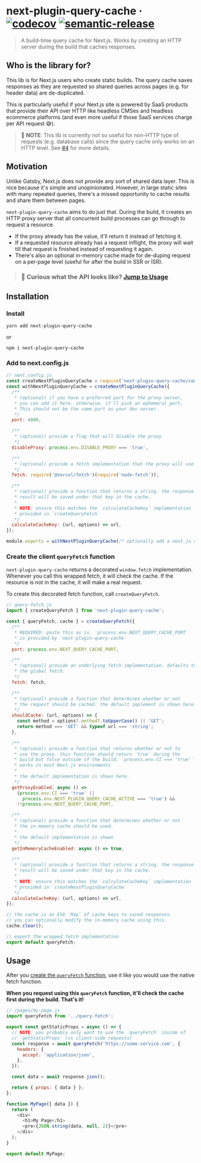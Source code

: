 # next-plugin-query-cache · [![codecov](https://codecov.io/gh/ricokahler/next-plugin-query-cache/branch/main/graph/badge.svg?token=CKKTKQ5A5Z)](https://codecov.io/gh/ricokahler/next-plugin-query-cache) [![semantic-release](https://img.shields.io/badge/%20%20%F0%9F%93%A6%F0%9F%9A%80-semantic--release-e10079.svg)](https://github.com/semantic-release/semantic-release)

> A build-time query cache for Next.js. Works by creating an HTTP server during the build that caches responses.

## Who is the library for?

This lib is for Next.js users who create static builds. The query cache saves responses as they are requested so shared queries across pages (e.g. for header data) are de-duplicated.

This is particularly useful if your Next.js site is powered by SaaS products that provide their API over HTTP like headless CMSes and headless ecommerce platforms (and even more useful if those SaaS services charge per API request 😅).

> 👋 **NOTE**: This lib is currenlty _not_ so useful for non-HTTP type of requests (e.g. database calls) since the query cache only works on an HTTP level. See [#4](https://github.com/ricokahler/next-plugin-query-cache/issues/4) for more details.

## Motivation

Unlike Gatsby, Next.js does not provide any sort of shared data layer. This is nice because it's simple and unopinionated. However, in large static sites with many repeated queries, there's a missed opportunity to cache results and share them between pages.

`next-plugin-query-cache` aims to do just that. During the build, it creates an HTTP proxy server that all concurrent build processes can go through to request a resource.

- If the proxy already has the value, it'll return it instead of fetching it.
- If a requested resource already has a request inflight, the proxy will wait till that request is finished instead of requesting it again.
- There's also an optional in-memory cache made for de-duping request on a per-page level (useful for after the build in SSR or ISR).

> ### 👋 Curious what the API looks like? [Jump to Usage](#usage)

## Installation

### Install

```
yarn add next-plugin-query-cache
```

or

```
npm i next-plugin-query-cache
```

### Add to next.config.js

```js
// next.config.js
const createNextPluginQueryCache = require('next-plugin-query-cache/config');
const withNextPluginQueryCache = createNextPluginQueryCache({
  /**
   * (optional) if you have a preferred port for the proxy server,
   * you can add it here. otherwise, it'll pick an ephemeral port.
   * This should not be the same port as your dev server.
   */
  port: 4000,

  /**
   * (optional) provide a flag that will disable the proxy
   */
  disableProxy: process.env.DISABLE_PROXY === 'true',

  /**
   * (optional) provide a fetch implementation that the proxy will use
   */
  fetch: require('@vercel/fetch')(require('node-fetch')),

  /**
   * (optional) provide a function that returns a string. the response
   * result will be saved under that key in the cache.
   *
   * NOTE: ensure this matches the `calculateCacheKey` implementation
   * provided in `createQueryFetch`
   */
  calculateCacheKey: (url, options) => url,
});

module.exports = withNextPluginQueryCache(/* optionally add a next.js config */);
```

### Create the client `queryFetch` function

`next-plugin-query-cache` returns a decorated `window.fetch` implementation. Whenever you call this wrapped fetch, it will check the cache. If the resource is not in the cache, it will make a real request.

To create this decorated fetch function, call `createQueryFetch`.

```js
// query-fetch.js
import { createQueryFetch } from 'next-plugin-query-cache';

const { queryFetch, cache } = createQueryFetch({
  /**
   * REQUIRED: paste this as is. `process.env.NEXT_QUERY_CACHE_PORT`
   * is provided by `next-plugin-query-cache`
   */
  port: process.env.NEXT_QUERY_CACHE_PORT,

  /**
   * (optional) provide an underlying fetch implementation. defaults to
   * the global fetch.
   */
  fetch: fetch,

  /**
   * (optional) provide a function that determines whether or not
   * the request should be cached. the default implement is shown here
   */
  shouldCache: (url, options) => {
    const method = options?.method?.toUpperCase() || 'GET';
    return method === 'GET' && typeof url === 'string';
  },

  /**
   * (optional) provide a function that returns whether or not to
   * use the proxy. this function should return `true` during the
   * build but false outside of the build. `process.env.CI === 'true'`
   * works in most Next.js environments
   *
   * the default implementation is shown here.
   */
  getProxyEnabled: async () =>
    (process.env.CI === 'true' ||
      process.env.NEXT_PLUGIN_QUERY_CACHE_ACTIVE === 'true') &&
    !!process.env.NEXT_QUERY_CACHE_PORT,

  /**
   * (optional) provide a function that determines whether or not
   * the in-memory cache should be used.
   *
   * the default implementation is shown
   */
  getInMemoryCacheEnabled: async () => true,

  /**
   * (optional) provide a function that returns a string. the response
   * result will be saved under that key in the cache.
   *
   * NOTE: ensure this matches the `calculateCacheKey` implementation
   * provided in `createNextPluginQueryCache`
   */
  calculateCacheKey: (url, options) => url,
});

// the cache is an ES6 `Map` of cache keys to saved responses.
// you can optionally modify the in-memory cache using this.
cache.clear();

// export the wrapped fetch implementation
export default queryFetch;
```

## Usage

After you [create the `queryFetch` function](#create-the-client-queryfetch-function), use it like you would use the native fetch function.

**When you request using this `queryFetch` function, it'll check the cache first during the build. That's it!**

```js
// /pages/my-page.js
import queryFetch from '../query-fetch';

export const getStaticProps = async () => {
  // NOTE: you probably only want to use the `queryFetch` inside of
  // `getStaticProps` (vs client-side requests)
  const response = await queryFetch('https://some-service.com', {
    headers: {
      accept: 'application/json',
    },
  });

  const data = await response.json();

  return { props: { data } };
};

function MyPage({ data }) {
  return (
    <div>
      <h1>My Page</h1>
      <pre>{JSON.string(data, null, 2)}</pre>
    </div>
  );
}

export default MyPage;
```
